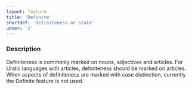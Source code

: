 ```yaml
---
layout: feature
title: 'Definite'
shortdef: 'definiteness or state'
udver: '2'
---
```


### Description

Definiteness is commonly marked on nouns, adjectives and articles. For Uralic
languages with articles, definiteness should be marked on articles. When aspects
of definiteness are marked with case distinction, currently the Definite feature
is not used.
<!-- Interlanguage links updated Út zář 29 20:31:34 CEST 2020 -->
